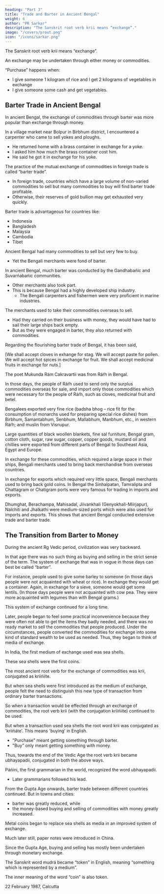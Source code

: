 ```yaml
---
heading: "Part 3"
title: "Trade and Barter in Ancient Bengal"
weight: 6
author: "PR Sarkar"
description: "The Sanskrit root verb krii means “exchange”."
image: "/covers/prout.png"
icon: "/icons/sarkar.png"
---
```



The Sanskrit root verb krii means “exchange”. 

An exchange may be undertaken through either money or commodities. 


“Purchase” happens when:
- I give someone 1 kilogram of rice and I get 2 kilograms of vegetables in exchange
- I give someone some cash and get vegetables. 

<!-- Both these transactions come within the scope of “purchases”. -->

## Barter Trade in Ancient Bengal

In ancient Bengal, the exchange of commodities through barter was more popular than exchange through money. 

In a village market near Bolpur in Birbhum district, I encountered a carpenter who came to sell yokes and ploughs. 
- He returned home with a brass container in exchange for a yoke. 
- I asked him how much the brass container cost him.
- He said he got it in exchange for his yoke.

The practice of the mutual exchange of commodities in foreign trade is called “barter trade”. 
- In foreign trade, countries which have a large volume of non-varied commodities to sell but many commodities to buy will find barter trade profitable. 
- Otherwise, their reserves of gold bullion may get exhausted very quickly. 

Barter trade is advantageous for countries like:
- Indonesia
- Bangladesh
- Malaysia
- Cambodia
- Tibet

Ancient Bengal had many commodities to sell but very few to buy. 
- Yet the Bengali merchants were fond of barter. 

In ancient Bengal, much barter was conducted by the Gandhabańic and Suvarńabańic communities. 
- Other merchants also took part.
- This is because Bengal had a highly developed ship industry. 
  - The Bengali carpenters and fishermen were very proficient in marine industries. 

The merchants used to take their commodities overseas to sell. 
- Had they carried on their business with money, they would have had to sail their large ships back empty. 
- But as they were engaged in barter, they also returned with commodities. 

<!-- This was one of the main reasons for the popularity of barter in Bengal in those days.  -->

Regarding the flourishing barter trade of Bengal, it has been said,

<!-- Kurauṋga badale lavauṋga nibo kumkum badale chuyá
Gáchphal badale jáyphal pábo baheŕár badale guvá. -->

[We shall accept cloves in exhange for stag. We will accept paste for pollen. We will accept hot spices in exchange for fruit. We shall accept medicinal fruits in exchange for nuts.]

The poet Mukunda Rám Cakravartii was from Ráŕh in Bengal. 

In those days, the people of Ráŕh used to send only the surplus commodities overseas for sale, and import only those commodities which were necessary for the people of Ráŕh, such as cloves, medicinal fruit and betel. 

Bengalees exported very fine rice (badsha bhog – rice fit for the consumption of monarchs used for preparing special rice dishes) from Birbhum, Samantabhum, Senbhum, Mallabhum, Manbhum, etc., in western Ráŕh; and muslin from Visnupur. 

Large quantities of black woollen blankets, fine sal furniture, Bengal gram, cotton cloth, sugar, raw sugar, copper, copper goods, mustard oil and chillies were exported from different parts of Bengal to Southeast Asia, Egypt and Europe. 

In exchange for these commodities, which required a large space in their ships, Bengali merchants used to bring back merchandise from overseas countries. 

In exchange for exports which required very little space, Bengali merchants used to bring back gold coins.
In Bengal the Sinhalpatan, Tamralipta and Chattagram or Chatigram ports were very famous for trading in imports and exports. 

Dhumghat, Berachampa, Mahisadal, Jiivankhali (Genyokhali-Miirjapur), Nalchiti and Jhalkathi were medium-sized ports which were also used for imports and exports. This shows that ancient Bengal conducted extensive trade and barter trade.
<!-- 11 January 1987, Calcutta
Published in: 
Prout in a Nutshell Part 12 [a compilation]
Proutist Economics [a compilation]
Chapter 11Previous chapter: Trade and Barter in Ancient Bengal -- Section ANext chapter: Block-Level PlanningBeginning of book	Prout in a Nutshell Part 12 [a compilation]
Trade and Barter in Ancient Bengal – Section B
Published in: 
Prout in a Nutshell Part 12 [a compilation]
Proutist Economics [a compilation]
Notes:
from Shabda Cayaniká Part 11 -->


## The Transition from Barter to Money

During the ancient Rg Vedic period, civilization was very backward.

In that age there was no such thing as buying and selling in the strict sense of the term. The system of exchange that was in vogue in those days can best be called “barter”. 

For instance, people used to give some barley to someone (in those days people were not acquainted with wheat or rice). In exchange they would get a container. Again, in exchange for a sieve, someone would get some lentils. (In those days people were not acquainted with cow pea. They were more acquainted with legumes than with Bengal grams.) 

This system of exchange continued for a long time.

Later, people began to feel some practical inconvenience because they were often not able to get the items they badly needed, and there was no ready market to sell the commodities that people produced. Under the circumstances, people converted the commodities for exchange into some kind of standard wealth to be used as needed. Thus, they began to think of media of exchange.

In India, the first medium of exchange used was sea shells. 

These sea shells were the first coins. 

The most ancient root verb for the exchange of commodities was krii, conjugated as kriińiite. 

But when sea shells were first introduced as the medium of exchange, people felt the need to distinguish this new type of transaction from ordinary barter transactions. 

So when a transaction would be effected through an exchange of commodities, the root verb krii (with the conjugation kriińiite) continued to be used. 

But when a transaction used sea shells the root word krii was conjugated as 'kriińáte'. This means 'buying' in English. 
- "Purchase" meant getting something through barter.
- "Buy” only meant getting something with money.

Thus, towards the end of the Vedic Age the root verb krii became ubhayapadii, conjugated in both the above ways. 

Páńini, the first grammarian in the world, recognized the word ubhayapadii. 
- Later grammarians followed his lead.

From the Gupta Age onwards, barter trade between different countries continued. But in towns and cities:
- barter was greatly reduced, while 
- the money-based buying and selling of commodities with money greatly increased. 

Metal coins began to replace sea shells as media in an improved system of exchange. 

Much later still, paper notes were introduced in China. 

Since the Gupta Age, buying and selling has mostly been undertaken through monetary exchange.

The Sanskrit word mudrá became “token” in English, meaning “something which is represented by a medium”. 

The inner meaning of the word “coin” is also token.


22 February 1987, Calcutta

<!-- Published in: 
Prout in a Nutshell Part 12 [a compilation]
Proutist Economics [a compilation]
Chapter 12Previous chapter: Trade and Barter in Ancient Bengal -- Section BNext chapter: Some Different Forms of Government -- Section ABeginning of book	Prout in a Nutshell Part 12 [a compilation]
Block-Level Planning
Published in: 
A Few Problems Solved Part 8
Prout in a Nutshell Part 12 [a compilation]
Proutist Economics [a compilation]
Notes:
official source: A Few Problems Solved Part 8 (as "Inter-Block and Intra-Block Planning") -->


